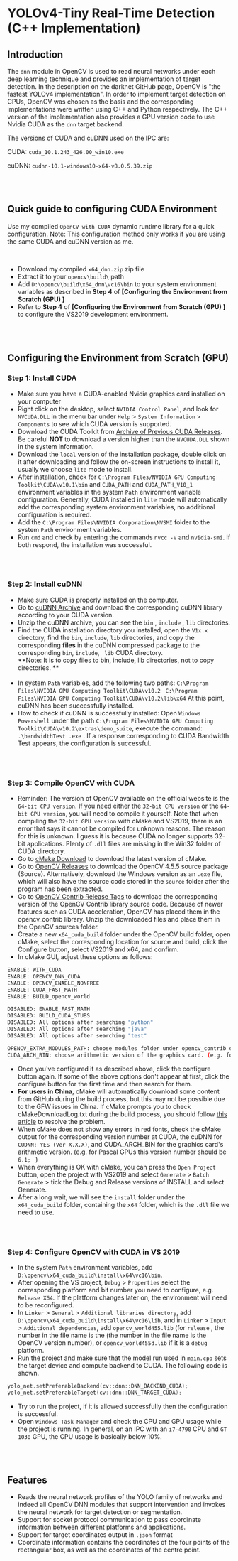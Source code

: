 # YOLOv4-Tiny Real-Time Detection (C++ Implementation)

## Introduction

The `dnn` module in OpenCV is used to read neural networks under each deep learning technique and provides an implementation of target detection. In the description on the darknet GitHub page, OpenCV is "the fastest YOLOv4 implementation". In order to implement target detection on CPUs, OpenCV was chosen as the basis and the corresponding implementations were written using C++ and Python respectively. The C++ version of the implementation also provides a GPU version code to use Nvidia CUDA as the `dnn` target backend. 

The versions of CUDA and cuDNN used on the IPC are:

CUDA: `cuda_10.1.243_426.00_win10.exe`

cuDNN: `cudnn-10.1-windows10-x64-v8.0.5.39.zip`

<br>

<br>

## Quick guide to configuring CUDA Environment

Use my compiled `OpenCV with CUDA` dynamic runtime library for a quick configuration.
Note: This configuration method only works if you are using the same CUDA and cuDNN version as me.

<br>

- Download my compiled `x64_dnn.zip` zip file
- Extract it to your `opencv\build\` path
- Add `D:\opencv\build\x64_dnn\vc16\bin` to your system environment variables as described in __Step 4__ of **[Configuring the Environment from Scratch (GPU) ]**
- Refer to __Step 4__ of **[Configuring the Environment from Scratch (GPU) ]** to configure the VS2019 development environment.

<br>

<br>

## Configuring the Environment from Scratch (GPU)

### Step 1: Install CUDA

 - Make sure you have a CUDA-enabled Nvidia graphics card installed on your computer
 - Right click on the desktop, select `NVIDIA Control Panel`, and look for `NVCUDA.DLL` in the menu bar under `Help` > `System Information` > `Components` to see which CUDA version is supported.
 - Download the CUDA Toolkit from [Archive of Previous CUDA Releases](https://developer.nvidia.com/cuda-toolkit-archive). Be careful **NOT** to download a version higher than the `NVCUDA.DLL` shown in the system information.
 - Download the `local` version of the installation package, double click on it after downloading and follow the on-screen instructions to install it, usually we choose  `lite` mode to install.
 - After installation, check for `C:\Program Files/NVIDIA GPU Computing Toolkit\CUDA\v10.1\bin` and `CUDA_PATH` and `CUDA_PATH_V10_1` environment variables in the system `Path` environment variable configuration. Generally, CUDA installed in `lite` mode will automatically add the corresponding system environment variables, no additional configuration is required.
 - Add the `C:\Program Files\NVIDIA Corporation\NVSMI` folder to the system `Path` environment variables.
 - Run `cmd` and check by entering the commands `nvcc -V` and `nvidia-smi`. If both respond, the installation was successful.

<br>

<br>

### Step 2: Install cuDNN

- Make sure CUDA is properly installed on the computer.
 - Go to [cuDNN Archive](https://developer.nvidia.com/rdp/cudnn-archive) and download the corresponding cuDNN library according to your CUDA version.
 - Unzip the cuDNN archive, you can see the `bin` , `include` , `lib` directories.
 - Find the CUDA installation directory you installed, open the `V1x.x` directory, find the `bin`, `include`, `lib` directories, and copy the corresponding **files** in the cuDNN compressed package to the corresponding `bin`, `include`, ` lib` CUDA directory.
   <br>
   **Note: It is to copy files to bin, include, lib directories, not to copy directories. **
   <br><br>
 - In system `Path` variables, add the following two paths: 
   `C:\Program Files\NVIDIA GPU Computing Toolkit\CUDA\v10.2 `
   `C:\Program Files\NVIDIA GPU Computing Toolkit\CUDA\v10.2\lib\x64`
   At this point, cuDNN has been successfully installed.
- How to check if cuDNN is successfully installed: 
  Open `Windows Powershell` under the path `C:\Program Files\NVIDIA GPU Computing Toolkit\CUDA\v10.2\extras\demo_suite`, execute the command: `.\bandwidthTest .exe` . If a response corresponding to CUDA Bandwidth Test appears, the configuration is successful.

<br>

<br>

### Step 3: Compile OpenCV with CUDA

 - Reminder: The version of OpenCV available on the official website is the `64-bit CPU version`. If you need either the `32-bit CPU version` or the `64-bit GPU version`, you will need to compile it yourself. Note that when compiling the `32-bit GPU version` with cMake and VS2019, there is an error that says it cannot be compiled for unknown reasons. The reason for this is unknown. I guess it is because CUDA no longer supports 32-bit applications. Plenty of `.dll` files are missing in the Win32 folder of CUDA directory.
 - Go to [cMake Download](https://cmake.org/download/) to download the latest version of cMake.
 - Go to [OpenCV Releases](https://opencv.org/releases/) to download the OpenCV 4.5.5 source package (Source). Alternatively, download the Windows version as an `.exe` file, which will also have the source code stored in the `source` folder after the program has been extracted.
 - Go to [OpenCV Contrib Release Tags](https://github.com/opencv/opencv_contrib/tags) to download the corresponding version of the OpenCV Contrib library source code. Because of newer features such as CUDA acceleration, OpenCV has placed them in the opencv_contrib library. Unzip the downloaded files and place them in the OpenCV sources folder.
 - Create a new `x64_cuda_build` folder under the OpenCV build folder, open cMake, select the corresponding location for source and build, click the Configure button, select VS2019 and x64, and confirm.
 - In cMake GUI, adjust these options as follows: 

```bash
ENABLE: WITH_CUDA
ENABLE: OPENCV_DNN_CUDA
ENABLE: OPENCV_ENABLE_NONFREE
ENABLE: CUDA_FAST_MATH
ENABLE: BUILD_opencv_world

DISABLED: ENABLE_FAST_MATH
DISABLED: BUILD_CUDA_STUBS
DISABLED: All options after searching "python"
DISABLED: All options after searching "java"
DISABLED: All options after searching "test"

OPENCV_EXTRA_MODULES_PATH: choose modules folder under opencv_contrib directory
CUDA_ARCH_BIN: choose arithmetic version of the graphics card. (e.g. for Pascal GPUs this version number should be `6.1; ` )

```

- Once you've configured it as described above, click the configure button again. If some of the above options don't appear at first, click the configure button for the first time and then search for them.
- **For users in China**, cMake will automatically download some content from GitHub during the build process, but this may not be possible due to the GFW issues in China. If cMake prompts you to check cMakeDownloadLog.txt during the build process, you should follow [this article](https://blog.csdn.net/painice/article/details/123347824) to resolve the problem.
- When cMake does not show any errors in red fonts, check the cMake output for the corresponding version number at CUDA, the cuDNN for `CUDNN: YES (Ver X.X.X)`, and CUDA_ARCH_BIN for the graphics card's arithmetic version. (e.g. for Pascal GPUs this version number should be `6.1; ` )
- When everything is OK with cMake, you can press the `Open Project` button, open the project with VS2019 and select `Generate` > `Batch Generate` > tick the Debug and Release versions of INSTALL and select Generate.
- After a long wait, we will see the `install` folder under the `x64_cuda_build` folder, containing the `x64` folder, which is the `.dll` file we need to use.

<br>

<br>

### Step 4: Configure OpenCV with CUDA in VS 2019

- In the system `Path` environment variables, add `D:\opencv\x64_cuda_build\install\x64\vc16\bin`.
- After opening the VS project, `Debug` > `Properties` select the corresponding platform and bit number you need to configure, e.g. `Release X64`. If the platform changes later on, the environment will need to be reconfigured.
- In `Linker` > `General` > `Additional libraries directory`, add `D:\opencv\x64_cuda_build\install\x64\vc16\lib`, and in `Linker` > `Input` > `Additional dependencies`, add `opencv_world455.lib` (for `release` , the number in the file name is the (the number in the file name is the OpenCV version number), or `opencv_world455d.lib` if it is a `debug` platform.
- Run the project and make sure that the model run used in `main.cpp` sets the target device and compute backend to CUDA. The following code is shown.

```c++
yolo_net.setPreferableBackend(cv::dnn::DNN_BACKEND_CUDA);
yolo_net.setPreferableTarget(cv::dnn::DNN_TARGET_CUDA);
```

- Try to run the project, if it is allowed successfully then the configuration is successful.
- Open `Windows Task Manager` and check the CPU and GPU usage while the project is running. In general, on an IPC with an `i7-4790` CPU and `GT 1030` GPU, the CPU usage is basically below 10%.

<br><br>

## Features

- Reads the neural network profiles of the YOLO family of networks and indeed all OpenCV DNN modules that support intervention and invokes the neural network for target detection or segmentation.
- Support for socket protocol communication to pass coordinate information between different platforms and applications.
- Support for target coordinates output in `.json` format
- Coordinate information contains the coordinates of the four points of the rectangular box, as well as the coordinates of the centre point.
